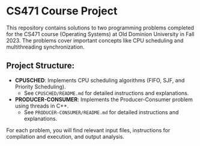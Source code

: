 # CS471 Course Project

This repository contains solutions to two programming problems completed for the CS471 course (Operating Systems) at Old Dominion University in Fall 2023. The problems cover important concepts like CPU scheduling and multithreading synchronization.

## Project Structure:

* **CPUSCHED**: Implements CPU scheduling algorithms (FIFO, SJF, and Priority Scheduling).
  * See `CPUSCHED/README.md` for detailed instructions and explanations.
* **PRODUCER-CONSUMER**: Implements the Producer-Consumer problem using threads in C++.
  * See `PRODUCER-CONSUMER/README.md` for detailed instructions and explanations.

For each problem, you will find relevant input files, instructions for compilation and execution, and output analysis.
